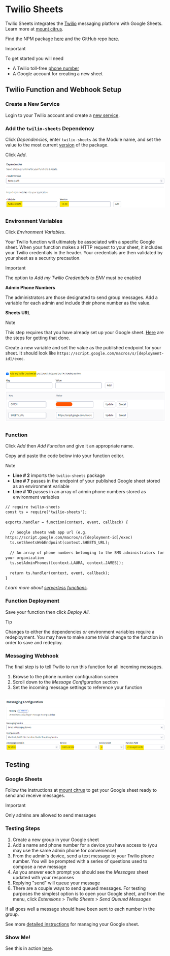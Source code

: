 # Twilio Sheets

Twilio Sheets integrates the [Twilio](https://www.twilio.com/en-us/messaging/channels/sms) messaging platform with Google Sheets. Learn more at [mount citrus](https://mountcitrus.com).

Find the NPM package [here](https://www.npmjs.com/package/twilio-sheets) and the GitHub repo [here](https://github.com/mountcitrus/twilio-sheets).

> [!IMPORTANT]
> To get started you will need
> * A Twilio toll-free [phone number](https://www.twilio.com/en-us/phone-numbers/toll-free)
> * A Google account for creating a new sheet

## Twilio Function and Webhook Setup

### Create a New Service

Login to your Twilio account and create a [new service](https://console.twilio.com/us1/develop/functions/services).

### Add the `twilio-sheets` Dependency

Click *Dependencies*, enter `twilio-sheets` as the Module name, and set the value to the most current [version](https://www.npmjs.com/package/twilio-sheets?activeTab=versions) of the package.

Click *Add*.

![Screenshot of Twilio service dependencies.](/assets/images/twilio_function_dependencies.png)

##

### Environment Variables

Click *Environment Variables*.

Your Twilio function will ultimately be associated with a specific Google sheet. When your function makes a HTTP request to your sheet, it includes your Twilio credentials in the header. Your credentials are then validated by your sheet as a security precaution.

> [!IMPORTANT]
> The option to *Add my Twilio Credentials to ENV* must be enabled

**Admin Phone Numbers**

The administrators are those designated to send group messages. Add a variable for each admin and include their phone number as the value.

**Sheets URL**

> [!NOTE]
> This step requires that you have already set up your Google sheet. [Here](https://mountcitrus.com/getting-started) are the steps for getting that done.

Create a new variable and set the value as the published endpoint for your sheet. It should look like `https://script.google.com/macros/s/[deployment-id]/exec`.

##

![Screenshot of Twilio environment variables.](/assets/images/twilio_function_variables.png)

##

### Function

Click *Add* then *Add Function* and give it an appropriate name.

Copy and paste the code below into your function editor.

> [!NOTE]
> * **Line # 2**  imports the `twilio-sheets` package
> * **Line # 7**  passes in the endpoint of your published Google sheet stored as an environment variable
> * **Line # 10** passes in an array of admin phone numbers stored as environment variables

```
// require twilio-sheets
const ts = require('twilio-sheets');

exports.handler = function(context, event, callback) {

  // Google sheets web app url (e.g. https://script.google.com/macros/s/[deployment-id]/exec)
  ts.setSheetsWebEndpoint(context.SHEETS_URL);

  // An array of phone numbers belonging to the SMS administrators for your organization
  ts.setAdminPhones([context.LAURA, context.JAMES]);

  return ts.handler(context, event, callback);
}
```

*Learn more about [serverless functions](https://www.twilio.com/docs/serverless/functions-assets/functions).*

### Function Deployment

Save your function then click *Deploy All*.

> [!TIP]
> Changes to either the dependencies *or* environment variables require a redeployment. You may have to make some trivial change to the function in order to save and redeploy.

### Messaging Webhook

The final step is to tell Twilio to run this function for all incoming messages.
 
  1. Browse to the phone number configuration screen
  2. Scroll down to the *Message Configuration* section
  3. Set the incoming message settings to reference your function

## 

![Screenshot of Twilio webhook setup.](/assets/images/twilio_webhook_config.png)

## Testing

### Google Sheets

Follow the instructions at [mount citrus](https://mountcitrus.com/getting-started) to get your Google sheet ready to send and receive messages.

> [!IMPORTANT]
> Only admins are allowed to send messages

### Testing Steps

  1. Create a new group in your Google sheet
  2. Add a name and phone number for a device you have access to (you may use the same admin phone for convenience)
  3. From the admin's device, send a text message to your Twilio phone number. You will be prompted with a series of questions used to compose a new message
  4. As you answer each prompt you should see the *Messages* sheet updated with your responses
  5. Replying "send" will queue your message
  6. There are a couple ways to send queued messages. For testing purposes the simplest option is to open your Google sheet, and from the menu, click *Extensions* > *Twilio Sheets* > *Send Queued Messages*

If all goes well a message should have been sent to each number in the group.

See more [detailed instructions](https://mountcitrus.com/getting-started) for managing your Google sheet.

### Show Me!

See this in action [here](https://www.youtube.com/watch?v=fshqsXeJh48).